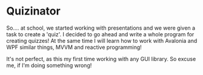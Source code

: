 # Quizinator

So.... at school, we started working with presentations and we were given a task to create a 'quiz'. 
I decided to go ahead and write a whole program for creating quizzes! 
At the same time I will learn how to work with Avalonia and WPF similar things, MVVM and reactive programming!

It's not perfect, as this my first time working with any GUI library.
So excuse me, if I'm doing something wrong!
